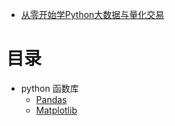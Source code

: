 
* [从零开始学Python大数据与量化交易](https://weread.qq.com/web/bookDetail/94d328f071a73ffc94dee0f)

# 目录
* python 函数库
  * [Pandas](https://github.com/stevenli91748/AI/tree/master/Python/pandas)
  * [Matplotlib](https://github.com/stevenli91748/AI/tree/master/Python/Matplotlib)

